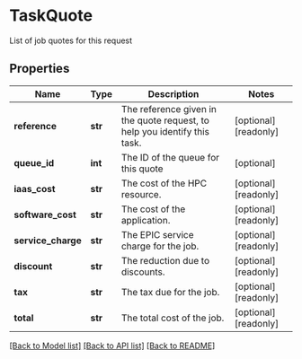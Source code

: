 # TaskQuote

List of job quotes for this request
## Properties
Name | Type | Description | Notes
------------ | ------------- | ------------- | -------------
**reference** | **str** | The reference given in the quote request, to help you identify this task. | [optional] [readonly] 
**queue_id** | **int** | The ID of the queue for this quote | [optional] 
**iaas_cost** | **str** | The cost of the HPC resource. | [optional] [readonly] 
**software_cost** | **str** | The cost of the application. | [optional] [readonly] 
**service_charge** | **str** | The EPIC service charge for the job. | [optional] [readonly] 
**discount** | **str** | The reduction due to discounts. | [optional] [readonly] 
**tax** | **str** | The tax due for the job. | [optional] [readonly] 
**total** | **str** | The total cost of the job. | [optional] [readonly] 

[[Back to Model list]](../README.md#documentation-for-models) [[Back to API list]](../README.md#documentation-for-api-endpoints) [[Back to README]](../README.md)


